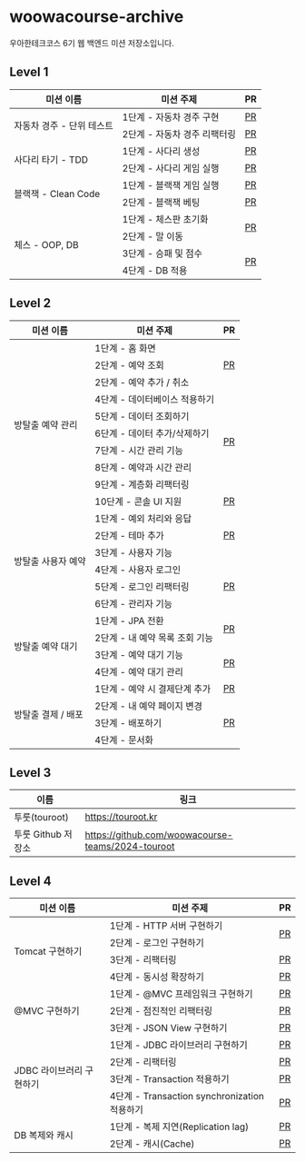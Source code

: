 # woowacourse-archive
우아한테크코스 6기 웹 백엔드 미션 저장소입니다.

## Level 1
<table>
    <thead>
        <tr>
            <th>미션 이름</th>
            <th>미션 주제</th>
            <th>PR</th>
        </tr>
    </thead>
    <tbody>
        <tr>
            <td rowspan="2">자동차 경주 - 단위 테스트</td>
            <td>1단계 - 자동차 경주 구현</td>
            <td><a href="https://github.com/woowacourse/java-racingcar/pull/661">PR</a></td>
        </tr>
        <tr>
            <td>2단계 - 자동차 경주 리팩터링</td>
            <td><a href="https://github.com/woowacourse/java-racingcar/pull/748">PR</a></td>
        </tr>
        <tr>
            <td rowspan="2">사다리 타기 - TDD</td>
            <td>1단계 - 사다리 생성</td>
            <td><a href="https://github.com/woowacourse/java-ladder/pull/250">PR</a></td>
        </tr>
        <tr>
            <td>2단계 - 사다리 게임 실행</td>
            <td><a href="https://github.com/woowacourse/java-ladder/pull/351">PR</a></td>
        </tr>
        <tr>
            <td rowspan="2">블랙잭 - Clean Code</td>
            <td>1단계 - 블랙잭 게임 실행</td>
            <td><a href="https://github.com/woowacourse/java-blackjack/pull/666">PR</a></td>
        </tr>
        <tr>
            <td>2단계 - 블랙잭 베팅</td>
            <td><a href="https://github.com/woowacourse/java-blackjack/pull/693">PR</a></td>
        </tr>
        <tr>
            <td rowspan="4">체스 - OOP, DB</td>
            <td>1단계 - 체스판 초기화</td>
            <td rowspan="2"><a href="https://github.com/woowacourse/java-chess/pull/692">PR</a></td>
        </tr>
        <tr>
            <td>2단계 - 말 이동</td>
        </tr>
        <tr>
            <td>3단계 - 승패 및 점수</td>
            <td rowspan="2"><a href="https://github.com/woowacourse/java-chess/pull/748">PR</a></td>
        </tr>
        <tr>
            <td>4단계 - DB 적용</td>
        </tr>
    </tbody>
</table>

## Level 2
<table>
    <thead>
        <tr>
            <th>미션 이름</th>
            <th>미션 주제</th>
            <th>PR</th>
        </tr>
    </thead>
    <tbody>
        <tr>
            <td rowspan="10">방탈출 예약 관리</td>
            <td>1단계 - 홈 화면</td>
            <td rowspan="3"><a href="https://github.com/woowacourse/spring-roomescape-admin/pull/5">PR</a></td>
        </tr>
        <tr>
            <td>2단계 - 예약 조회</td>
        </tr>
        <tr>
            <td>2단계 - 예약 추가 / 취소</td>
        </tr>
        <tr>
            <td>4단계 - 데이터베이스 적용하기</td>
            <td rowspan="6"><a href="https://github.com/woowacourse/spring-roomescape-admin/pull/76">PR</a></td>
        </tr>
        <tr>
            <td>5단계 - 데이터 조회하기</td>
        </tr>
        <tr>
            <td>6단계 - 데이터 추가/삭제하기</td>
        </tr>
        <tr>
            <td>7단계 - 시간 관리 기능</td>
        </tr>
        <tr>
            <td>8단계 - 예약과 시간 관리</td>
        </tr>
        <tr>
            <td>9단계 - 계층화 리팩터링</td>
        </tr>
        <tr>
            <td>10단계 - 콘솔 UI 지원</td>
            <td><a href="https://github.com/woowacourse/spring-roomescape-admin/pull/189">PR</a></td>
        </tr>
        <tr>
            <td rowspan="6">방탈출 사용자 예약</td>
            <td>1단계 - 예외 처리와 응답</td>
            <td rowspan="3"><a href="https://github.com/woowacourse/spring-roomescape-member/pull/27">PR</a></td>
        </tr>
        <tr>
            <td>2단계 - 테마 추가</td>
        </tr>
        <tr>
            <td>3단계 - 사용자 기능</td>
        </tr>
        <tr>
            <td>4단계 - 사용자 로그인</td>
            <td rowspan="3"><a href="https://github.com/woowacourse/spring-roomescape-member/pull/84">PR</a></td>
        </tr>
        <tr>
            <td>5단계 - 로그인 리팩터링</td>
        </tr>
        <tr>
            <td>6단계 - 관리자 기능</td>
        </tr>
        <tr>
            <td rowspan="4">방탈출 예약 대기</td>
            <td>1단계 - JPA 전환</td>
            <td rowspan="2"><a href="https://github.com/woowacourse/spring-roomescape-waiting/pull/42">PR</a></td>
        </tr>
        <tr>
            <td>2단계 - 내 예약 목록 조회 기능</td>
        </tr>
        <tr>
            <td>3단계 - 예약 대기 기능</td>
            <td rowspan="2"><a href="https://github.com/woowacourse/spring-roomescape-waiting/pull/94">PR</a></td>
        </tr>
        <tr>
            <td>4단계 - 예약 대기 관리</td>
        </tr>
        <tr>
            <td rowspan="4">방탈출 결제 / 배포</td>
            <td>1단계 - 예약 시 결제단계 추가</td>
            <td><a href="https://github.com/woowacourse/spring-roomescape-payment/pull/1">PR</a></td>
        </tr>
        <tr>
            <td>2단계 - 내 예약 페이지 변경</td>
            <td rowspan="3"><a href="https://github.com/woowacourse/spring-roomescape-payment/pull/132">PR</a></td>
        </tr>
        <tr>
            <td>3단계 - 배포하기</td>
        </tr>
        <tr>
            <td>4단계 - 문서화</td>
        </tr>
    </tbody>
</table>

## Level 3
<table>
    <thead>
        <tr>
            <th>이름</th>
            <th>링크</th>
        </tr>
    </thead>
    <tbody>
        <tr>
            <td>투룻(touroot)</td>
            <td><a href="https://touroot.kr">https://touroot.kr</a></td>
        </tr>
        <tr>
            <td>투룻 Github 저장소</td>
            <td><a href="https://github.com/woowacourse-teams/2024-touroot">https://github.com/woowacourse-teams/2024-touroot</a></td>
        </tr>
    </tbody>
</table>

## Level 4

<table>
    <thead>
        <tr>
            <th>미션 이름</th>
            <th>미션 주제</th>
            <th>PR</th>
        </tr>
    </thead>
    <tbody>
        <tr>
            <td rowspan="4">Tomcat 구현하기</td>
            <td>1단계 - HTTP 서버 구현하기</td>
            <td rowspan="2"><a href="https://github.com/woowacourse/java-http/pull/554">PR</a></td>
        </tr>
        <tr>
            <td>2단계 - 로그인 구현하기</td>
        </tr>
        <tr>
            <td>3단계 - 리팩터링</td>
            <td><a href="https://github.com/woowacourse/java-http/pull/625">PR</a></td>
        </tr>
        <tr>
            <td>4단계 - 동시성 확장하기</td>
            <td><a href="https://github.com/woowacourse/java-http/pull/720">PR</a></td>
        </tr>
        <tr>
            <td rowspan="3">@MVC 구현하기</td>
            <td>1단계 - @MVC 프레임워크 구현하기</td>
            <td><a href="https://github.com/woowacourse/java-mvc/pull/681">PR</a></td>
        </tr>
        <tr>
            <td>2단계 - 점진적인 리팩터링</td>
            <td><a href="https://github.com/woowacourse/java-mvc/pull/748">PR</a></td>
        </tr>
        <tr>
            <td>3단계 - JSON View 구현하기</td>
            <td><a href="https://github.com/woowacourse/java-mvc/pull/810">PR</a></td>
        </tr>
        <tr>
            <td rowspan="4">JDBC 라이브러리 구현하기</td>
            <td>1단계 - JDBC 라이브러리 구현하기</td>
            <td><a href="https://github.com/woowacourse/java-jdbc/pull/660">PR</a></td>
        </tr>
        <tr>
            <td>2단계 - 리팩터링</td>
            <td><a href="https://github.com/woowacourse/java-jdbc/pull/720">PR</a></td>
        </tr>
        <tr>
            <td>3단계 - Transaction 적용하기</td>
            <td><a href="https://github.com/woowacourse/java-jdbc/pull/769">PR</a></td>
        </tr>
        <tr>
            <td>4단계 - Transaction synchronization 적용하기</td>
            <td><a href="https://github.com/woowacourse/java-jdbc/pull/832">PR</a></td>
        </tr>
        <tr>
            <td rowspan="2">DB 복제와 캐시</td>
            <td>1단계 - 복제 지연(Replication lag)</td>
            <td><a href="https://github.com/woowacourse/java-coupon/pull/7">PR</a></td>
        </tr>
        <tr>
            <td>2단계 - 캐시(Cache)</td>
            <td><a href="https://github.com/woowacourse/java-coupon/pull/98">PR</a></td>
        </tr>
    </tbody>
</table>
